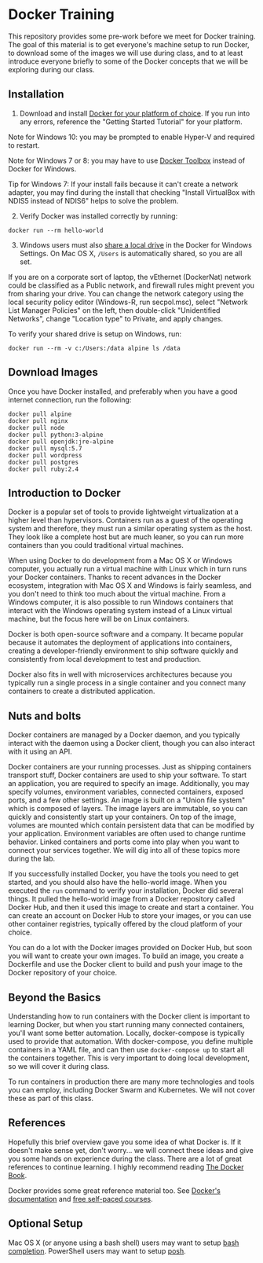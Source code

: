 # Docker Training

This repository provides some pre-work before we meet for Docker training. The
goal of this material is to get everyone's machine setup to run Docker, to
download some of the images we will use during class, and to at least introduce
everyone briefly to some of the Docker concepts that we will be exploring during
our class.

## Installation

1. Download and install [Docker for your platform of choice][docker]. If you run
into any errors, reference the "Getting Started Tutorial" for your platform.

  Note for Windows 10: you may be prompted to enable Hyper-V and required to
  restart.

  Note for Windows 7 or 8: you may have to use [Docker Toolbox][dockertoolbox]
  instead of Docker for Windows.

  Tip for Windows 7: If your install fails because it can't create a network
  adapter, you may find during the install that checking "Install VirtualBox
  with NDIS5 instead of NDIS6" helps to solve the problem.

2. Verify Docker was installed correctly by running:

  ```
  docker run --rm hello-world
  ```

3. Windows users must also [share a local drive][drive] in the Docker for
Windows Settings. On Mac OS X, `/Users` is automatically shared, so you are all
set.

  If you are on a corporate sort of laptop, the vEthernet (DockerNat) network
  could be classified as a Public network, and firewall rules might prevent you
  from sharing your drive. You can change the network category using the local
  security policy editor (Windows-R, run secpol.msc), select "Network List
  Manager Policies" on the left, then double-click "Unidentified Networks",
  change "Location type" to Private, and apply changes.

  To verify your shared drive is setup on Windows, run:

  ```
  docker run --rm -v c:/Users:/data alpine ls /data
  ```

## Download Images

Once you have Docker installed, and preferably when you have a good internet
connection, run the following:

```
docker pull alpine
docker pull nginx
docker pull node
docker pull python:3-alpine
docker pull openjdk:jre-alpine
docker pull mysql:5.7
docker pull wordpress
docker pull postgres
docker pull ruby:2.4
```

## Introduction to Docker

Docker is a popular set of tools to provide lightweight virtualization at a
higher level than hypervisors. Containers run as a guest of the operating system
and therefore, they must run a similar operating system as the host. They look
like a complete host but are much leaner, so you can run more containers than
you could traditional virtual machines.

When using Docker to do development from a Mac OS X or Windows computer, you
actually run a virtual machine with Linux which in turn runs your Docker
containers. Thanks to recent advances in the Docker ecosystem, integration with
Mac OS X and Windows is fairly seamless, and you don't need to think too much
about the virtual machine. From a Windows computer, it is also possible to run
Windows containers that interact with the Windows operating system instead of a
Linux virtual machine, but the focus here will be on Linux containers.

Docker is both open-source software and a company. It became popular because it
automates the deployment of applications into containers, creating a
developer-friendly environment to ship software quickly and consistently from
local development to test and production.

Docker also fits in well with microservices architectures because you typically
run a single process in a single container and you connect many containers to
create a distributed application.

## Nuts and bolts

Docker containers are managed by a Docker daemon, and you typically interact
with the daemon using a Docker client, though you can also interact with it
using an API.

Docker containers are your running processes. Just as shipping containers
transport stuff, Docker containers are used to ship your software. To start an
application, you are required to specify an image. Additionally, you may specify
volumes, environment variables, connected containers, exposed ports, and a few
other settings. An image is built on a "Union file system" which is composed of
layers. The image layers are immutable, so you can quickly and consistently
start up your containers. On top of the image, volumes are mounted which contain
persistent data that can be modified by your application. Environment variables
are often used to change runtime behavior. Linked containers and ports come into
play when you want to connect your services together. We will dig into all of
these topics more during the lab.

If you successfully installed Docker, you have the tools you need to get
started, and you should also have the hello-world image. When you executed the
`run` command to verify your installation, Docker did several things. It pulled
the hello-world image from a Docker repository called Docker Hub, and then it
used this image to create and start a container. You can create an account on
Docker Hub to store your images, or you can use other container registries,
typically offered by the cloud platform of your choice.

You can do a lot with the Docker images provided on Docker Hub, but soon you
will want to create your own images. To build an image, you create a Dockerfile
and use the Docker client to build and push your image to the Docker repository
of your choice.

## Beyond the Basics

Understanding how to run containers with the Docker client is important to
learning Docker, but when you start running many connected containers, you'll
want some better automation. Locally, docker-compose is typically used to
provide that automation. With docker-compose, you define multiple containers in
a YAML file, and can then use `docker-compose up` to start all the containers
together. This is very important to doing local development, so we will cover
it during class.

To run containers in production there are many more technologies and tools you
can employ, including Docker Swarm and Kubernetes. We will not cover these as
part of this class.

## References

Hopefully this brief overview gave you some idea of what Docker is. If it
doesn't  make sense yet, don't worry... we will connect these ideas and give you
some hands on experience during the class. There are a lot of great references
to continue learning. I highly recommend reading [The Docker Book][dockerbook].

Docker provides some great reference material too. See [Docker's
documentation][dockerdocs] and [free self-paced courses][classes].

## Optional Setup

Mac OS X (or anyone using a bash shell) users may want to setup [bash
completion][bash]. PowerShell users may want to setup [posh][posh].

[docker]: https://www.docker.com/products/docker
[bash]: https://docs.docker.com/docker-for-mac/#/installing-bash-completion
[posh]: https://docs.docker.com/docker-for-windows/#/set-up-tab-completion-in-powershell
[drive]: https://docs.docker.com/docker-for-windows/#/shared-drives
[dockerbook]: https://www.dockerbook.com/
[dockerdocs]: https://docs.docker.com/
[classes]: https://training.docker.com/category/self-paced-online
[dockertoolbox]: https://docs.docker.com/toolbox/toolbox_install_windows/
